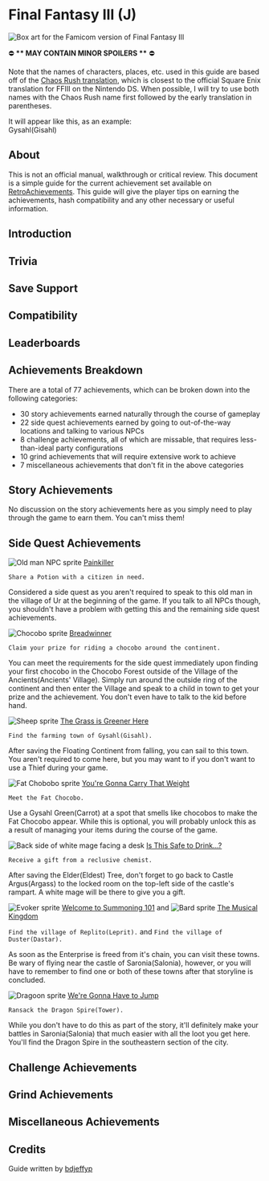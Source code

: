 # Final Fantasy III (J)
![Box art for the Famicom version of Final Fantasy III](https://retroachievements.org/Images/005697.png)

:no_entry: **\*\* MAY CONTAIN MINOR SPOILERS \*\*** :no_entry:

Note that the names of characters, places, etc. used in this guide are based off of the [Chaos Rush translation](https://www.romhacking.net/translations/4760/), which is closest to the official Square Enix translation for FFIII on the Nintendo DS. When possible, I will try to use both names with the Chaos Rush name first followed by the early translation in parentheses.

It will appear like this, as an example:
<br>Gysahl(Gisahl)

## About
This is not an official manual, walkthrough or critical review. This document is a simple guide for the current achievement set available on [RetroAchievements](https://retroachievements.org/game/5553). This guide will give the player tips on earning the achievements, hash compatibility and any other necessary or useful information.

## Introduction	

## Trivia	

## Save Support

## Compatibility

## Leaderboards

## Achievements Breakdown
There are a total of 77 achievements, which can be broken down into the following categories:
* 30 story achievements earned naturally through the course of gameplay
* 22 side quest achievements earned by going to out-of-the-way locations and talking to various NPCs
* 8 challenge achievements, all of which are missable, that requires less-than-ideal party configurations
* 10 grind achievements that will require extensive work to achieve
* 7 miscellaneous achievements that don't fit in the above categories

## Story Achievements
No discussion on the story achievements here as you simply need to play through the game to earn them. You can't miss them!

## Side Quest Achievements
![Old man NPC sprite](https://s3-eu-west-1.amazonaws.com/i.retroachievements.org/Badge/43986.png)
[Painkiller](https://retroachievements.org/Achievement/42881)

`Share a Potion with a citizen in need.`

Considered a side quest as you aren't required to speak to this old man in the village of Ur at the beginning of the game. If you talk to all NPCs though, you shouldn't have a problem with getting this and the remaining side quest achievements.

![Chocobo sprite](https://s3-eu-west-1.amazonaws.com/i.retroachievements.org/Badge/44028.png)
[Breadwinner](https://retroachievements.org/Achievement/42895)

`Claim your prize for riding a chocobo around the continent.`

You can meet the requirements for the side quest immediately upon finding your first chocobo in the Chocobo Forest outside of the Village of the Ancients(Ancients' Village). Simply run around the outside ring of the continent and then enter the Village and speak to a child in town to get your prize and the achievement. You don't even have to talk to the kid before hand.

![Sheep sprite](https://s3-eu-west-1.amazonaws.com/i.retroachievements.org/Badge/44126.png)
[The Grass is Greener Here](https://retroachievements.org/Achievement/43017)

`Find the farming town of Gysahl(Gisahl).`

After saving the Floating Continent from falling, you can sail to this town. You aren't required to come here, but you may want to if you don't want to use a Thief during your game.

![Fat Chobobo sprite](https://s3-eu-west-1.amazonaws.com/i.retroachievements.org/Badge/44127.png)
[You're Gonna Carry That Weight](https://retroachievements.org/Achievement/43019)

`Meet the Fat Chocobo.`

Use a Gysahl Green(Carrot) at a spot that smells like chocobos to make the Fat Chocobo appear. While this is optional, you will probably unlock this as a result of managing your items during the course of the game.

![Back side of white mage facing a desk](https://s3-eu-west-1.amazonaws.com/i.retroachievements.org/Badge/44133.png)
[Is This Safe to Drink...?](https://retroachievements.org/Achievement/43029)

`Receive a gift from a reclusive chemist.`

After saving the Elder(Eldest) Tree, don't forget to go back to Castle Argus(Argass) to the locked room on the top-left side of the castle's rampart. A white mage will be there to give you a gift.

![Evoker sprite](https://s3-eu-west-1.amazonaws.com/i.retroachievements.org/Badge/44142.png) [Welcome to Summoning 101](https://retroachievements.org/Achievement/43038) and ![Bard sprite](https://s3-eu-west-1.amazonaws.com/i.retroachievements.org/Badge/44141.png) [The Musical Kingdom](https://retroachievements.org/Achievement/43039)

`Find the village of Replito(Leprit).` and `Find the village of Duster(Dastar).`

As soon as the Enterprise is freed from it's chain, you can visit these towns. Be wary of flying near the castle of Saronia(Salonia), however, or you will have to remember to find one or both of these towns after that storyline is concluded.

![Dragoon sprite](https://s3-eu-west-1.amazonaws.com/i.retroachievements.org/Badge/44143.png) [We're Gonna Have to Jump](https://retroachievements.org/Achievement/43040)

`Ransack the Dragon Spire(Tower).`

While you don't have to do this as part of the story, it'll definitely make your battles in Saronia(Salonia) that much easier with all the loot you get here. You'll find the Dragon Spire in the southeastern section of the city.

## Challenge Achievements

## Grind Achievements

## Miscellaneous Achievements

## Credits
Guide written by [bdjeffyp](https://retroachievements.org/User/bdjeffyp)